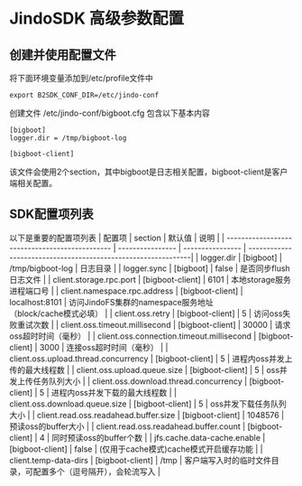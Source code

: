 # JindoSDK 高级参数配置

## 创建并使用配置文件

将下面环境变量添加到/etc/profile文件中
```
export B2SDK_CONF_DIR=/etc/jindo-conf
```
创建文件 /etc/jindo-conf/bigboot.cfg  包含以下基本内容
```
[bigboot]
logger.dir = /tmp/bigboot-log

[bigboot-client]
```

该文件会使用2个section，其中bigboot是日志相关配置，bigboot-client是客户端相关配置。

## SDK配置项列表

以下是重要的配置项列表
| 配置项                                          | section          | 默认值           | 说明                                                           |
| ---------------------------------------------- | ---------------- | ---------------- | --------------------------------------------------------------|
| logger.dir                                     | [bigboot]        | /tmp/bigboot-log | 日志目录                                                       |
| logger.sync                                    | [bigboot]        | false            | 是否同步flush日志文件                                           |
| client.storage.rpc.port                        | [bigboot-client] | 6101             | 本地storage服务进程端口号                                       |
| client.namespace.rpc.address                   | [bigboot-client] | localhost:8101   | 访问JindoFS集群的namespace服务地址<br />（block/cache模式必填）  |
| client.oss.retry                               | [bigboot-client] | 5                | 访问oss失败重试次数                                             |
| client.oss.timeout.millisecond                 | [bigboot-client] | 30000            | 请求oss超时时间（毫秒）                                         |
| client.oss.connection.timeout.millisecond      | [bigboot-client] | 3000             | 连接oss超时时间（毫秒）                                         |
| client.oss.upload.thread.concurrency           | [bigboot-client] | 5                | 进程内oss并发上传的最大线程数                                    |
| client.oss.upload.queue.size                   | [bigboot-client] | 5                | oss并发上传任务队列大小                                         |
| client.oss.download.thread.concurrency         | [bigboot-client] | 5                | 进程内oss并发下载的最大线程数                                   |
| client.oss.download.queue.size                 | [bigboot-client] | 5                | oss并发下载任务队列大小                                         |
| client.read.oss.readahead.buffer.size          | [bigboot-client] | 1048576          | 预读oss的buffer大小                                             |
| client.read.oss.readahead.buffer.count         | [bigboot-client] | 4                | 同时预读oss的buffer个数                                         |
| jfs.cache.data-cache.enable                    | [bigboot-client] | false            | (仅用于cache模式)cache模式开启缓存功能                          |
| client.temp-data-dirs                               | [bigboot-client] | /tmp            | 客户端写入时的临时文件目录，可配置多个（逗号隔开），会轮流写入  |

